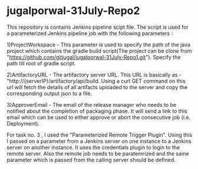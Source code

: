 # jugalporwal-31July-Repo2
This repository is contains Jenkins pipeline scipt file. 
The script is used for a parameterized Jenkins pipeline job with the following parameters : 

1)ProjectWorkspace - This parameter is used to specify the path of the java project which contains the gradle build script(The project can be clone from "https://github.com/gitjugal/jugalporwal-31July-Repo1.git"). Specify the path till root of gradle script.

2)ArtifactoryURL - The artifactory server URL. This URL is basically as - "http://{serverIP}/artifactory/api/build. Using a curl GET command on this url will fetch the details of all artifacts uploaded to the server and copy the corresponding output json to a file.

3)ApproverEmail - The email of the release manager who needs to be notified about the completion of packaging phase. It will send a link to this email which can be used to either approve or abort the consecutive job (i.e. Deployment). 

For task no. 3 , I used the "Parameterized Remote Trigger Plugin". Using this I passed on a parameter from a Jenkins server on one instance to a Jenkins server on another instance. It uses the credentials plugin to login to the remote server. Also the remote job needs to be paratemrized and the same parameter which is passed from the calling server should be defined. 
